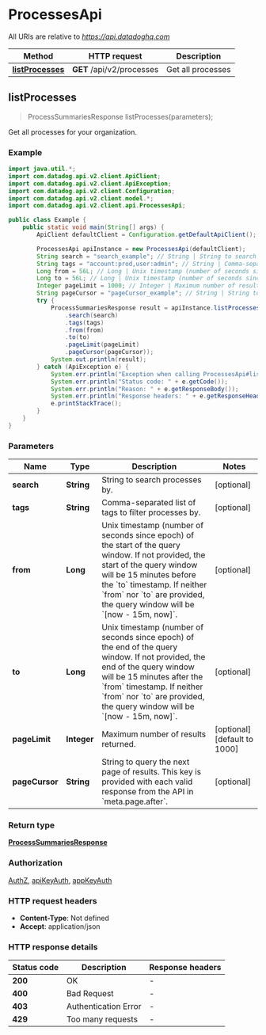 # ProcessesApi

All URIs are relative to *https://api.datadoghq.com*

| Method                                             | HTTP request              | Description       |
| -------------------------------------------------- | ------------------------- | ----------------- |
| [**listProcesses**](ProcessesApi.md#listProcesses) | **GET** /api/v2/processes | Get all processes |

## listProcesses

> ProcessSummariesResponse listProcesses(parameters);

Get all processes for your organization.

### Example

```java
import java.util.*;
import com.datadog.api.v2.client.ApiClient;
import com.datadog.api.v2.client.ApiException;
import com.datadog.api.v2.client.Configuration;
import com.datadog.api.v2.client.model.*;
import com.datadog.api.v2.client.api.ProcessesApi;

public class Example {
    public static void main(String[] args) {
        ApiClient defaultClient = Configuration.getDefaultApiClient();

        ProcessesApi apiInstance = new ProcessesApi(defaultClient);
        String search = "search_example"; // String | String to search processes by.
        String tags = "account:prod,user:admin"; // String | Comma-separated list of tags to filter processes by.
        Long from = 56L; // Long | Unix timestamp (number of seconds since epoch) of the start of the query window. If not provided, the start of the query window will be 15 minutes before the `to` timestamp. If neither `from` nor `to` are provided, the query window will be `[now - 15m, now]`.
        Long to = 56L; // Long | Unix timestamp (number of seconds since epoch) of the end of the query window. If not provided, the end of the query window will be 15 minutes after the `from` timestamp. If neither `from` nor `to` are provided, the query window will be `[now - 15m, now]`.
        Integer pageLimit = 1000; // Integer | Maximum number of results returned.
        String pageCursor = "pageCursor_example"; // String | String to query the next page of results. This key is provided with each valid response from the API in `meta.page.after`.
        try {
            ProcessSummariesResponse result = apiInstance.listProcesses(new ProcessesApi.ListProcessesOptionalParameters()
                .search(search)
                .tags(tags)
                .from(from)
                .to(to)
                .pageLimit(pageLimit)
                .pageCursor(pageCursor));
            System.out.println(result);
        } catch (ApiException e) {
            System.err.println("Exception when calling ProcessesApi#listProcesses");
            System.err.println("Status code: " + e.getCode());
            System.err.println("Reason: " + e.getResponseBody());
            System.err.println("Response headers: " + e.getResponseHeaders());
            e.printStackTrace();
        }
    }
}
```

### Parameters

| Name           | Type        | Description                                                                                                                                                                                                                                                                                                 | Notes                        |
| -------------- | ----------- | ----------------------------------------------------------------------------------------------------------------------------------------------------------------------------------------------------------------------------------------------------------------------------------------------------------- | ---------------------------- |
| **search**     | **String**  | String to search processes by.                                                                                                                                                                                                                                                                              | [optional]                   |
| **tags**       | **String**  | Comma-separated list of tags to filter processes by.                                                                                                                                                                                                                                                        | [optional]                   |
| **from**       | **Long**    | Unix timestamp (number of seconds since epoch) of the start of the query window. If not provided, the start of the query window will be 15 minutes before the &#x60;to&#x60; timestamp. If neither &#x60;from&#x60; nor &#x60;to&#x60; are provided, the query window will be &#x60;[now - 15m, now]&#x60;. | [optional]                   |
| **to**         | **Long**    | Unix timestamp (number of seconds since epoch) of the end of the query window. If not provided, the end of the query window will be 15 minutes after the &#x60;from&#x60; timestamp. If neither &#x60;from&#x60; nor &#x60;to&#x60; are provided, the query window will be &#x60;[now - 15m, now]&#x60;.    | [optional]                   |
| **pageLimit**  | **Integer** | Maximum number of results returned.                                                                                                                                                                                                                                                                         | [optional] [default to 1000] |
| **pageCursor** | **String**  | String to query the next page of results. This key is provided with each valid response from the API in &#x60;meta.page.after&#x60;.                                                                                                                                                                        | [optional]                   |

### Return type

[**ProcessSummariesResponse**](ProcessSummariesResponse.md)

### Authorization

[AuthZ](README.md#AuthZ), [apiKeyAuth](README.md#apiKeyAuth), [appKeyAuth](README.md#appKeyAuth)

### HTTP request headers

- **Content-Type**: Not defined
- **Accept**: application/json

### HTTP response details

| Status code | Description          | Response headers |
| ----------- | -------------------- | ---------------- |
| **200**     | OK                   | -                |
| **400**     | Bad Request          | -                |
| **403**     | Authentication Error | -                |
| **429**     | Too many requests    | -                |
